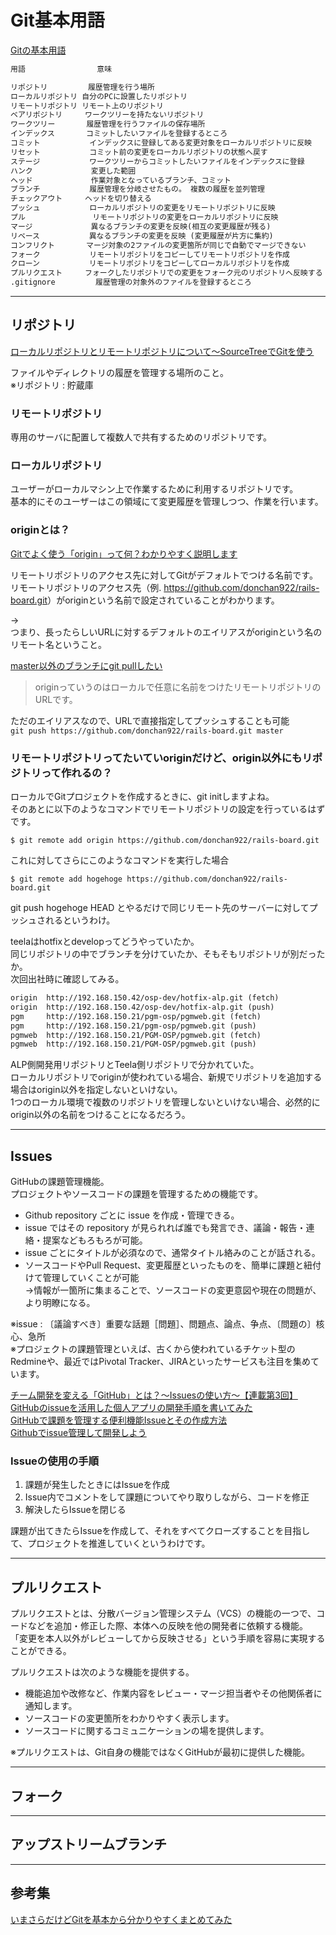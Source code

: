 # Git基本用語

[Gitの基本用語](https://twitter.com/miyashin_prg/status/1531206281205362688?t=QysDBck1xTIq_so2gw9Y3w&s=09)

``` txt : 早見表
用語                意味

リポジトリ         履歴管理を行う場所
ローカルリポジトリ 自分のPCに設置したリポジトリ
リモートリポジトリ リモート上のリポジトリ
ベアリポジトリ     ワークツリーを持たないリポジトリ
ワークツリー       履歴管理を行うファイルの保存場所
インデックス       コミットしたいファイルを登録するところ 
コミット           インデックスに登録してある変更対象をローカルリポジトリに反映
リセット           コミット前の変更をローカルリポジトリの状態へ戻す
ステージ           ワークツリーからコミットしたいファイルをインデックスに登録
ハンク             変更した範囲
ヘッド             作業対象となっているブランチ、コミット
ブランチ           履歴管理を分岐させたもの。 複数の履歴を並列管理
チェックアウト     ヘッドを切り替える
プッシュ           ローカルリポジトリの変更をリモートリポジトリに反映
プル               リモートリポジトリの変更をローカルリポジトリに反映
マージ             異なるブランチの変更を反映(相互の変更履歴が残る)
リベース           異なるブランチの変更を反映 (変更履歴が片方に集約)
コンフリクト       マージ対象の2ファイルの変更箇所が同じで自動でマージできない
フォーク           リモートリポジトリをコピーしてリモートリポジトリを作成
クローン           リモートリポジトリをコピーしてローカルリポジトリを作成
プルリクエスト     フォークしたリポジトリでの変更をフォーク元のリポジトリへ反映する よう依頼
.gitignore         履歴管理の対象外のファイルを登録するところ
```

---

## リポジトリ

[ローカルリポジトリとリモートリポジトリについて〜SourceTreeでGitを使う](https://itstudio.co/2016/07/22/6014/)  

ファイルやディレクトリの履歴を管理する場所のこと。  
※リポジトリ : 貯蔵庫  

### リモートリポジトリ

専用のサーバに配置して複数人で共有するためのリポジトリです。

### ローカルリポジトリ

ユーザーがローカルマシン上で作業するために利用するリポジトリです。  
基本的にそのユーザーはこの領域にて変更履歴を管理しつつ、作業を行います。  

### originとは？

[Gitでよく使う「origin」って何？わかりやすく説明します](https://reasonable-code.com/git-origin/)  

リモートリポジトリのアクセス先に対してGitがデフォルトでつける名前です。  
リモートリポジトリのアクセス先（例. <https://github.com/donchan922/rails-board.git>）がoriginという名前で設定されていることがわかります。  

→  
つまり、長ったらしいURLに対するデフォルトのエイリアスがoriginという名のリモート名ということ。  

[master以外のブランチにgit pullしたい](https://teratail.com/questions/325508)  
>originっていうのはローカルで任意に名前をつけたリモートリポジトリのURLです。  

ただのエイリアスなので、URLで直接指定してプッシュすることも可能  
`git push https://github.com/donchan922/rails-board.git master`

### リモートリポジトリってたいていoriginだけど、origin以外にもリポジトリって作れるの？  

ローカルでGitプロジェクトを作成するときに、git initしますよね。  
そのあとに以下のようなコマンドでリモートリポジトリの設定を行っているはずです。  

`$ git remote add origin https://github.com/donchan922/rails-board.git`  

これに対してさらにこのようなコマンドを実行した場合  

`$ git remote add hogehoge https://github.com/donchan922/rails-board.git`  

git push hogehoge HEAD とやるだけで同じリモート先のサーバーに対してプッシュされるというわけ。  

teelaはhotfixとdevelopってどうやっていたか。  
同じリポジトリの中でブランチを分けていたか、そもそもリポジトリが別だったか。  
次回出社時に確認してみる。  

``` txt
origin  http://192.168.150.42/osp-dev/hotfix-alp.git (fetch)
origin  http://192.168.150.42/osp-dev/hotfix-alp.git (push)
pgm     http://192.168.150.21/pgm-osp/pgmweb.git (fetch)
pgm     http://192.168.150.21/pgm-osp/pgmweb.git (push)
pgmweb  http://192.168.150.21/PGM-OSP/pgmweb.git (fetch)
pgmweb  http://192.168.150.21/PGM-OSP/pgmweb.git (push)
```

ALP側開発用リポジトリとTeela側リポジトリで分かれていた。  
ローカルリポジトリでoriginが使われている場合、新規でリポジトリを追加する場合はorigin以外を指定しないといけない。  
1つのローカル環境で複数のリポジトリを管理しないといけない場合、必然的にorigin以外の名前をつけることになるだろう。  

---

## Issues

GitHubの課題管理機能。  
プロジェクトやソースコードの課題を管理するための機能です。  

- Github repository ごとに issue を作成・管理できる。  
- issue ではその repository が見られれば誰でも発言でき、議論・報告・連絡・提案などもろもろが可能。  
- issue ごとにタイトルが必須なので、通常タイトル絡みのことが話される。  
- ソースコードやPull Request、変更履歴といったものを、簡単に課題と紐付けて管理していくことが可能  
  →情報が一箇所に集まることで、ソースコードの変更意図や現在の問題が、より明瞭になる。  

※issue : 〔議論すべき〕重要な話題［問題］、問題点、論点、争点、〔問題の〕核心、急所  
※プロジェクトの課題管理といえば、古くから使われているチケット型のRedmineや、最近ではPivotal Tracker、JIRAといったサービスも注目を集めています。  

[チーム開発を変える「GitHub」とは？〜Issuesの使い方〜【連載第3回】](https://seleck.cc/647)  
[GitHubのissueを活用した個人アプリの開発手順を書いてみた](https://qiita.com/tkmd35/items/9612c03dc60b1c516969)  
[GitHubで課題を管理する便利機能Issueとその作成方法](https://tonari-it.com/github-issue/)  
[Githubでissue管理して開発しよう](https://qiita.com/fukubaka0825/items/c7710b4e87d478c8ba3b)  

### Issueの使用の手順

1. 課題が発生したときにはIssueを作成  
2. Issue内でコメントをして課題についてやり取りしながら、コードを修正  
3. 解決したらIssueを閉じる  

課題が出てきたらIssueを作成して、それをすべてクローズすることを目指して、プロジェクトを推進していくというわけです。  

---

## プルリクエスト

プルリクエストとは、分散バージョン管理システム（VCS）の機能の一つで、コードなどを追加・修正した際、本体への反映を他の開発者に依頼する機能。  
「変更を本人以外がレビューしてから反映させる」という手順を容易に実現することができる。  

プルリクエストは次のような機能を提供する。  

- 機能追加や改修など、作業内容をレビュー・マージ担当者やその他関係者に通知します。  
- ソースコードの変更箇所をわかりやすく表示します。  
- ソースコードに関するコミュニケーションの場を提供します。  

※プルリクエストは、Git自身の機能ではなくGitHubが最初に提供した機能。  

---

## フォーク

---

## アップストリームブランチ

---

## 参考集

[いまさらだけどGitを基本から分かりやすくまとめてみた](https://qiita.com/gold-kou/items/7f6a3b46e2781b0dd4a0)  
